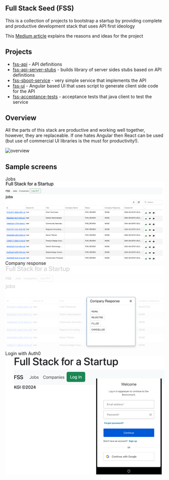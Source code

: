 Full Stack Seed (FSS)
---

This is a collection of projects to bootstrap a startup by providing complete and productive
development stack that uses API first ideology

This [Medium article](https://medium.com/@mohamedtaman/full-stack-seed-fss-1b1b3b3b3b3b) explains the reasons
and ideas for the project

## Projects
- [fss-api](fss-api/README.md) - API definitions
- [fss-api-server-stubs](fss-api-server-stubs/README.md) - builds library of server sides stubs based on API definitions
- [fss-sboot-service](fss-sboot-service/README.md) - very simple service that implements the API
- [fss-ui](fss-ui/README.md) - Angular based UI that uses script to generate client side code for the API
- [fss-acceptance-tests](fss-acceptance-tests/README.md) - acceptance tests that java client to test the service


## Overview

All the parts of this stack are productive and working well together, however, they are replaceable.
If one hates Angular then React can be used (but use of commercial UI libraries is the must for productivity!).

![overview](full-stack-dev/docs/overview.png)

## Sample screens
Jobs
![jobs](full-stack-dev/docs/jobs-list.png)
Company response
![company response](full-stack-dev/docs/company-response.png)
Login with Auth0
<br/>
![login](full-stack-dev/docs/login.png)



